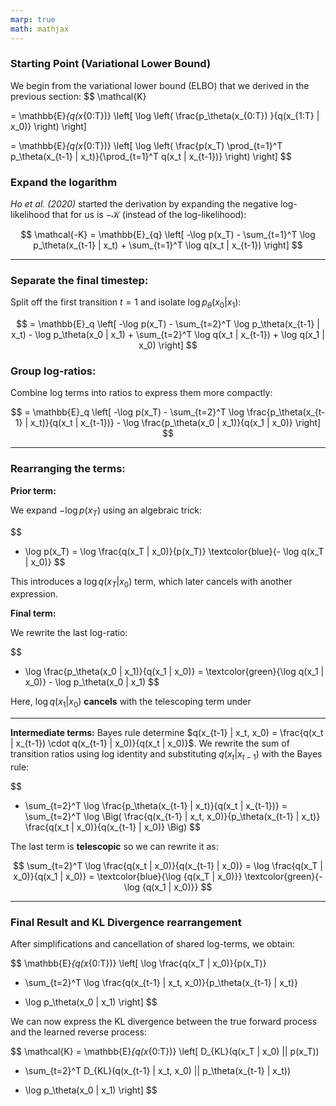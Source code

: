 ```yaml
---
marp: true
math: mathjax
---
```


### **Starting Point (Variational Lower Bound)**

We begin from the variational lower bound (ELBO) that we derived in the previous section: 
$$
\mathcal{K} 

= \mathbb{E}_{q(x_{0:T})} \left[ \log \left( \frac{p_\theta(x_{0:T}) }{q(x_{1:T} | x_0)} \right) \right]

= \mathbb{E}_{q(x_{0:T})} \left[ 
  \log \left( \frac{p(x_T) \prod_{t=1}^T p_\theta(x_{t-1} | x_t)}{\prod_{t=1}^T q(x_t | x_{t-1})} \right) 
\right]
$$

### **Expand the logarithm**
*Ho et al. (2020)* started the derivation by expanding the negative log-likelihood that for us is $\mathcal{-K}$ (instead of the log-likelihood):

$$
\mathcal{-K}
= \mathbb{E}_{q} \left[ -\log p(x_T) - \sum_{t=1}^T \log p_\theta(x_{t-1} | x_t) + \sum_{t=1}^T \log q(x_t | x_{t-1}) \right]
$$

---

### **Separate the final timestep**:
Split off the first transition $t = 1$ and isolate $\log p_\theta(x_0 | x_1)$:

$$
= \mathbb{E}_q \left[ 
    -\log p(x_T)
    - \sum_{t=2}^T \log p_\theta(x_{t-1} | x_t)
    - \log p_\theta(x_0 | x_1)
    + \sum_{t=2}^T \log q(x_t | x_{t-1})
    + \log q(x_1 | x_0)
\right]
$$

### **Group log-ratios**:
Combine log terms into ratios to express them more compactly:

$$
= \mathbb{E}_q \left[
    -\log p(x_T)
    - \sum_{t=2}^T \log \frac{p_\theta(x_{t-1} | x_t)}{q(x_t | x_{t-1})}
    - \log \frac{p_\theta(x_0 | x_1)}{q(x_1 | x_0)}
\right]
$$


---

### **Rearranging the terms**:

**Prior term:**

We expand $-\log p(x_T)$ using an algebraic trick:

$$
- \log p(x_T) = \log \frac{q(x_T | x_0)}{p(x_T)} \textcolor{blue}{- \log q(x_T | x_0)}
$$

This introduces a $\log q(x_T | x_0)$ term, which later cancels with another expression.

**Final term:**

We rewrite the last log-ratio:

$$
- \log \frac{p_\theta(x_0 | x_1)}{q(x_1 | x_0)} = \textcolor{green}{\log q(x_1 | x_0)} - \log p_\theta(x_0 | x_1)
$$

Here, $\log q(x_1 | x_0)$ **cancels** with the telescoping term under

---

**Intermediate terms:**
Bayes rule determine $q(x_{t-1} | x_t, x_0) = \frac{q(x_t | x_{t-1}) \cdot q(x_{t-1} | x_0)}{q(x_t | x_0)}$. We rewrite the sum of transition ratios using log identity and substituting $q(x_{t} | x_{t-1})$ with the Bayes rule:

$$
- \sum_{t=2}^T \log \frac{p_\theta(x_{t-1} | x_t)}{q(x_t | x_{t-1})}
= \sum_{t=2}^T \log \Big( \frac{q(x_{t-1} | x_t, x_0)}{p_\theta(x_{t-1} | x_t)} \frac{q(x_t | x_0)}{q(x_{t-1} | x_0)} \Big)
$$

The last term is **telescopic** so we can rewrite it as:

$$
\sum_{t=2}^T \log \frac{q(x_t | x_0)}{q(x_{t-1} | x_0)}
= \log \frac{q(x_T | x_0)}{q(x_1 | x_0)}
= \textcolor{blue}{\log {q(x_T | x_0)}} \textcolor{green}{- \log {q(x_1 | x_0)}}
$$



---

### **Final Result and KL Divergence rearrangement**

After simplifications and cancellation of shared log-terms, we obtain:

$$
\mathbb{E}_{q(x_{0:T})} \left[
  \log \frac{q(x_T | x_0)}{p(x_T)}
  + \sum_{t=2}^T \log \frac{q(x_{t-1} | x_t, x_0)}{p_\theta(x_{t-1} | x_t)}
  - \log p_\theta(x_0 | x_1)
\right]
$$

We can now express the KL divergence between the true forward process and the learned reverse process:

$$
\mathcal{K} = \mathbb{E}_{q(x_{0:T})} \left[
  D_{KL}(q(x_T | x_0) || p(x_T))
  + \sum_{t=2}^T D_{KL}(q(x_{t-1} | x_t, x_0) || p_\theta(x_{t-1} | x_t))
  - \log p_\theta(x_0 | x_1)
\right]
$$
